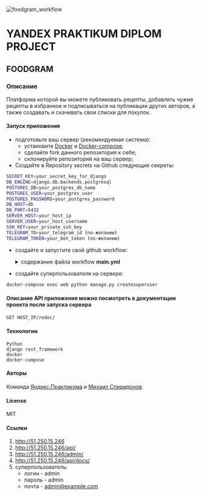 ![foodgram_workflow](https://github.com/Muxa2793/foodgram-project-react/actions/workflows/main.yml/badge.svg)

# YANDEX PRAKTIKUM DIPLOM PROJECT

## FOODGRAM

### Описание

Платформа которой вы можете публиковать рецепты, добавлять чужие рецепты
в избранное и подписываться на публикации других авторов,
а также создавать и скачивать свои списки для покупок.

#### Запуск приложения

- подготовьте ваш сервер (рекомендуемая система):
  - установите [Docker](https://docs.docker.com/engine/install/) и [Docker-compose](https://docs.docker.com/compose/install/);
  - сделайте fork данного репозитория к себе;
  - склонируйте репозиторий на ваш сервер;
- Создайте в Repository secrets на Github следующие секреты:

```bash
SECRET_KEY=your_secret_key_for_django
DB_ENGINE=django.db.backends.postgresql
POSTGRES_DB=your_postgres_db_name
POSTGRES_USER=your_postgres_user
POSTGRES_PASSWORD=your_postgres_password
DB_HOST=db
DB_PORT=5432
SERVER_HOST=your_host_ip
SERVER_USER=your_host_username
SSH_KEY=your_private_ssh_key
TELEGRAM_TO=your_telegram_id (по-желанию)
TELEGRAM_TOKEN=your_bot_token (по-желанию)
```

- создайте и запустите свой github workflow:
  <details><summary>cодержание файла workflow <strong>main.yml</strong></summary>

    ```yaml
    name: foodgram workflow
    on: [push]
    jobs:
      deploy:
        name: Deploy on server
        runs-on: ubuntu-latest
        steps:
          - name: executing remote ssh commands to deploy
            uses: appleboy/ssh-action@master
            with:
              host: ${{ secrets.SERVER_HOST }}
              username: ${{ secrets.SERVER_USER }}
              key: ${{ secrets.SSH_KEY }}
              script: |
                cd foodgram-project-react
                touch .env
                echo SECRET_KEY=${{ secrets.SECRET_KEY }} >> .env
                echo DB_ENGINE=${{ secrets.DB_ENGINE }} >> .env
                echo POSTGRES_DB=${{ secrets.POSTGRES_DB }} >> .env
                echo POSTGRES_USER=${{ secrets.POSTGRES_USER }} >> .env
                echo POSTGRES_PASSWORD=${{ secrets.POSTGRES_PASSWORD }} >> .env
                echo DB_HOST=${{ secrets.DB_HOST }} >> .env
                echo DB_PORT=${{ secrets.DB_PORT }} >> .env
                cd infra
                sudo docker-compose up -d --build
                sudo docker-compose exec -T backend python manage.py collectstatic --no-input
                sudo docker-compose exec -T backend python manage.py makemigrations
                sudo docker-compose exec -T backend python manage.py migrate
    ```

    </details>
- создайте суперпользователя на сервере:

```bash
docker-compose exec web python manage.py createsuperuser
```

#### Описание API приложения можно посмотреть в документации проекта после запуска сервера

```bash
GET HOST_IP/redoc/
```

#### Технологии

    Python
    django rest_framework
    docker
    docker-compose

#### Авторы

Команда [Яндекс.Практикума](https://practicum.yandex.ru/profile/python-developer-plus/ "Яндекс.Практикум") и [Михаил Спиридонов](https://t.me/MikhailSpiridonov "Мой Telegram для связи").

#### License

MIT

#### Ссылки
1) http://51.250.15.246
2) http://51.250.15.246/api/
3) http://51.250.15.246/admin/
4) http://51.250.15.246/api/docs/
5) суперпользователь:
   - логин - admin
   - пароль - admin
   - почта - admin@example.com
